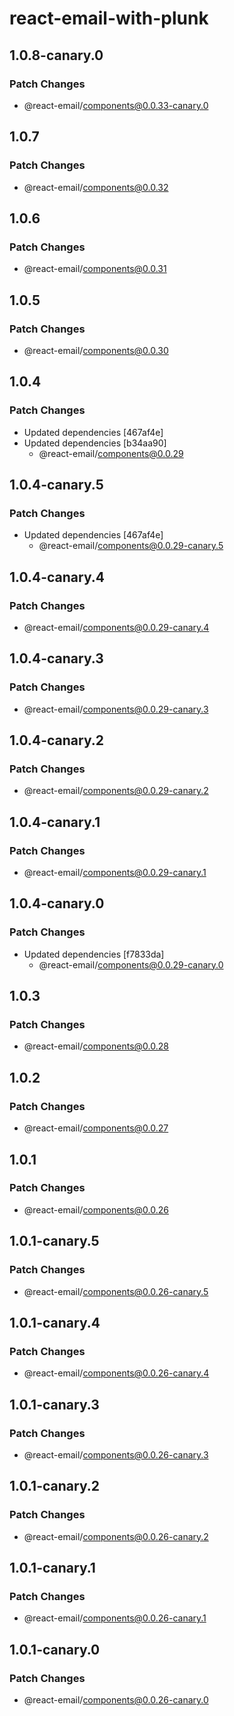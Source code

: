 # react-email-with-plunk

## 1.0.8-canary.0

### Patch Changes

- @react-email/components@0.0.33-canary.0

## 1.0.7

### Patch Changes

- @react-email/components@0.0.32

## 1.0.6

### Patch Changes

- @react-email/components@0.0.31

## 1.0.5

### Patch Changes

- @react-email/components@0.0.30

## 1.0.4

### Patch Changes

- Updated dependencies [467af4e]
- Updated dependencies [b34aa90]
  - @react-email/components@0.0.29

## 1.0.4-canary.5

### Patch Changes

- Updated dependencies [467af4e]
  - @react-email/components@0.0.29-canary.5

## 1.0.4-canary.4

### Patch Changes

- @react-email/components@0.0.29-canary.4

## 1.0.4-canary.3

### Patch Changes

- @react-email/components@0.0.29-canary.3

## 1.0.4-canary.2

### Patch Changes

- @react-email/components@0.0.29-canary.2

## 1.0.4-canary.1

### Patch Changes

- @react-email/components@0.0.29-canary.1

## 1.0.4-canary.0

### Patch Changes

- Updated dependencies [f7833da]
  - @react-email/components@0.0.29-canary.0

## 1.0.3

### Patch Changes

- @react-email/components@0.0.28

## 1.0.2

### Patch Changes

- @react-email/components@0.0.27

## 1.0.1

### Patch Changes

- @react-email/components@0.0.26

## 1.0.1-canary.5

### Patch Changes

- @react-email/components@0.0.26-canary.5

## 1.0.1-canary.4

### Patch Changes

- @react-email/components@0.0.26-canary.4

## 1.0.1-canary.3

### Patch Changes

- @react-email/components@0.0.26-canary.3

## 1.0.1-canary.2

### Patch Changes

- @react-email/components@0.0.26-canary.2

## 1.0.1-canary.1

### Patch Changes

- @react-email/components@0.0.26-canary.1

## 1.0.1-canary.0

### Patch Changes

- @react-email/components@0.0.26-canary.0
